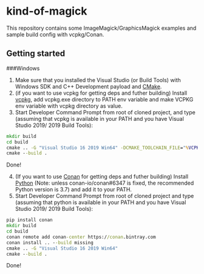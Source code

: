 # kind-of-magick
This repository contains some ImageMagick/GraphicsMagick examples and sample build config with vcpkg/Conan.

## Getting started
###Windows
1. Make sure that you installed the Visual Studio (or Build Tools) with Windows SDK and C++ Development payload and [CMake](cmake.org).
2. (if you want to use vcpkg for getting deps and futher building) Install [vcpkg](github.com/Microsoft/vcpkg), add vcpkg.exe directory to PATH env variable and make VCPKG env variable with vcpkg directory as value.
3. Start Developer Command Prompt from root of cloned project, and type (assuming that vcpkg is available in your PATH and you have Visual Studio 2019/ 2019 Build Tools):

```bat
mkdir build
cd build
cmake .. -G "Visual Studio 16 2019 Win64" -DCMAKE_TOOLCHAIN_FILE="%VCPKG%\scripts\buildsystems\vcpkg.cmake"
cmake --build .
```
Done!

4. (If you want to use [Conan](https://conan.io) for getting deps and futher building) Install [Python](https://python.org) (Note: unless conan-io/conan#6347 is fixed, the recommended Python version is 3.7) and add it to your PATH.
5. Start Developer Command Prompt from root of cloned project and type (assuming that python is available in your PATH and you have Visual Studio 2019/ 2019 Build Tools):
```bat
pip install conan
mkdir build
cd build
conan remote add conan-center https://conan.bintray.com
conan install .. --build missing
cmake .. -G "Visual Studio 16 2019 Win64"
cmake --build .
```
Done!
